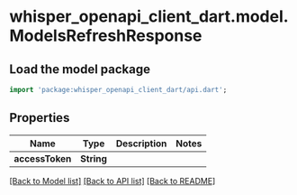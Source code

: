 # whisper_openapi_client_dart.model.ModelsRefreshResponse

## Load the model package
```dart
import 'package:whisper_openapi_client_dart/api.dart';
```

## Properties
Name | Type | Description | Notes
------------ | ------------- | ------------- | -------------
**accessToken** | **String** |  | 

[[Back to Model list]](../README.md#documentation-for-models) [[Back to API list]](../README.md#documentation-for-api-endpoints) [[Back to README]](../README.md)


